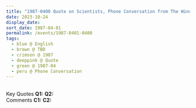 ```yaml
---
title: "1987-0400 Quote on Scientists, Phone Conversation from The Wind, Volume 1, Issue 7 (April 1987), Page 15"
date: 2023-10-24
display_date: 
sort_date: 1987-04-01
permalink: /events/1987-0401-0400
tags:
  - blue @ English
  - brown @ TBD
  - crimson @ 1987
  - deeppink @ Quote
  - green @ 1987-04
  - peru @ Phone Conversation
---
```


<br>

<wave-list>
  <list-title color="DarkSeaGreen" width="55">Key Quotes</list-title>
  <list-item color="BlanchedAlmond" width="280"><b>Q1:</b> <i></i></list-item>
  <list-item color="Lavender" width="280"><b>Q2:</b> <i></i></list-item>
</wave-list>

<br>

<wave-list>
  <list-title color="DarkSeaGreen" width="55">Comments</list-title>
  <list-item color="BlanchedAlmond" width="280"><b>C1:</b> <i></i></list-item>
  <list-item color="Lavender" width="280"><b>C2:</b> <i></i></list-item>
</wave-list>